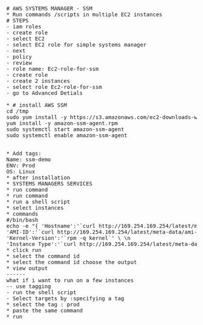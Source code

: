 <pre>
# AWS SYSTEMS MANAGER - SSM
* Run commands /scripts in multiple EC2 instances
# STEPS
- iam roles
- create role
- select EC2
- select EC2 role for simple systems manager
- next
- policy
- review
- role name: Ec2-role-for-ssm
- create role
- create 2 instances
- select role Ec2-role-for-ssm
- go to Advanced Detials

* # install AWS SSM
cd /tmp
sudo yum install -y https://s3.amazonaws.com/ec2-downloads-windows/SSMAgent/latest/linux_amd64/amazon-ssm-agent.rpm
yum install -y amazon-ssm-agent.rpm
sudo systemctl start amazon-ssm-agent
sudo systemctl enable amazon-ssm-agent


* Add tags:
Name: ssm-demo
ENV: Prod
OS: Linux
* after installation  
* SYSTEMS MANAGERS SERVICES
* run command
* run command
* run a shell script
* select instances
* commands
#/bin/bash
echo -e "{ 'Hostname':'`curl http://169.254.169.254/latest/meta-data/local-hostname --silent`', \ \n 
'AMI-ID':'`curl http://169.254.169.254/latest/meta-data/ami-id --silent`', \ \n 
'Kernel-Version':'`rpm -q kernel`' \ \n 
'Instance Type':'`curl http://169.254.169.254/latest/meta-data/instance-type --silent`' }"
* click run
* select the command id 
* select the command id choose the output
* view output
------
what if i want to run on a few instances
-- use tagging
- run the shell script
- Select targets by :specifying a tag
* select the tag : prod
* paste the same command
* run


</pre>